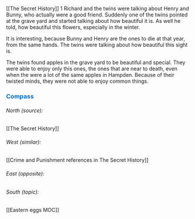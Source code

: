 [[The Secret History]] 
1
Richard and the twins were talking about Henry and Bunny, who actually were a good friend. Suddenly one of the twins pointed at the grave yard and started talking about how beautiful it is. As well he told, how beautiful this flowers, especially in the winter. 

It is interesting, because Bunny and Henry are the ones to die at that year, from the same hands. The twins were talking about how beautiful this sight is.

The twins found apples in the grave yard to be beautiful and special. They were able to enjoy only this ones, the ones that are near to death, even when the were a lot of the same apples in Hampden. Because of their twisted minds, they were not able to enjoy common things.




### <span style="color:#0070c0">Compass</span>
###### North (source):
[[The Secret History]]

###### West (similar):
[[Crime and Punishment references in The Secret History]]


###### East (opposite):


###### South (topic):
[[Eastern eggs MOC]]